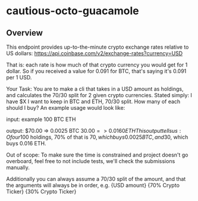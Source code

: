 # cautious-octo-guacamole
## Overview
This endpoint provides up-to-the-minute crypto exchange rates relative to US dollars: https://api.coinbase.com/v2/exchange-rates?currency=USD

That is: each rate is how much of that crypto currency you would get for 1 dollar. So if you received a value for 0.091 for BTC, that's saying it's 0.091 per 1 USD.

Your Task:
You are to make a cli that takes in a USD amount as holdings, and calculates the 70/30 split for 2 given crypto currencies. Stated simply: I have $X I want to keep in BTC and ETH, 70/30 split. How many of each should I buy? An example usage would look like:

input:
example 100 BTC ETH

output:
$70.00 => 0.0025 BTC
$30.00 => 0.0160 ETH
This output tells us: Of our 100$ holdings, 70% of that is 70$, which buys 0.0025 BTC, and 30% of our holdings is 30$, which buys 0.016 ETH.

Out of scope:
To make sure the time is constrained and project doesn't go overboard, feel free to not include tests, we'll check the submissions manually.

Additionally you can always assume a 70/30 split of the amount, and that the arguments will always be in order, e.g. {USD amount} {70% Crypto Ticker} {30% Crypto Ticker}
